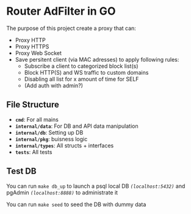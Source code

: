 # Router AdFilter in GO

The purpose of this project create a proxy that can:
  - Proxy HTTP
  - Proxy HTTPS
  - Proxy Web Socket
  - Save persitent client (via MAC adresses) to apply following rules:
    - Subscribe a client to categorized block list(s)
    - Block HTTP(S) and WS traffic to custom domains
    - Disabling all list for x amount of time for SELF
    - (Add auth with admin?)

## File Structure

- **`cmd`**: For all mains
- **`internal/data`**: For DB and API data manipulation
- **`internal/db`**: Setting up DB
- **`internal/pkg`**: buisness logic
- **`internal/types`**: All structs + interfaces
- **`tests`**: All tests

## Test DB

 You can run `make db_up` to launch a psql local DB *`(localhost:5432)`* and pgAdmin *`(localhost:8888)`* to administrate it

 You can run `make seed` to seed the DB with dummy data